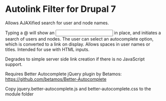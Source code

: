 Autolink Filter for Drupal 7
============================

Allows AJAXified search for user and node names.

Typing a @ will show an <input> in place, and initiates a search of users and nodes. The user can select an autocomplete option, which is converted to a link on display. Allows spaces in user names or titles. Intended for use with HTML inputs.

Degrades to simple server side link creation if there is no JavaScript support.

Requires Better Autocomplete jQuery plugin by Betamos:
https://github.com/betamos/Better-Autocomplete

Copy jquery.better-autocomplete.js and better-autocomplete.css to the module folder